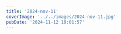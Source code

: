 ```yaml
---
title: '2024-nov-11'
coverImage: '../../images/2024-nov-11.jpg'
pubDate: '2024-11-12 10:01:57'
---
```

